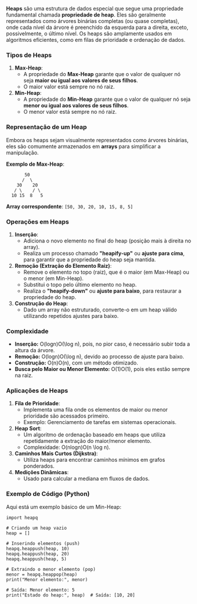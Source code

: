**Heaps** são uma estrutura de dados especial que segue uma propriedade fundamental chamada **propriedade de heap**. Eles são geralmente representados como árvores binárias completas (ou quase completas), onde cada nível da árvore é preenchido da esquerda para a direita, exceto, possivelmente, o último nível. Os heaps são amplamente usados em algoritmos eficientes, como em filas de prioridade e ordenação de dados.

### **Tipos de Heaps**

1. **Max-Heap**:
    - A propriedade do **Max-Heap** garante que o valor de qualquer nó seja **maior ou igual aos valores de seus filhos**.
    - O maior valor está sempre no nó raiz.
2. **Min-Heap**:
    - A propriedade do **Min-Heap** garante que o valor de qualquer nó seja **menor ou igual aos valores de seus filhos**.
    - O menor valor está sempre no nó raiz.

### **Representação de um Heap**

Embora os heaps sejam visualmente representados como árvores binárias, eles são comumente armazenados em **arrays** para simplificar a manipulação.

**Exemplo de Max-Heap**:

```
       50
      /  \
    30    20
   / \    / \
  10 15  8   5
```

**Array correspondente**: `[50, 30, 20, 10, 15, 8, 5]`

### **Operações em Heaps**

1. **Inserção**:
    - Adiciona o novo elemento no final do heap (posição mais à direita no array).
    - Realiza um processo chamado **"heapify-up"** ou **ajuste para cima**, para garantir que a propriedade do heap seja mantida.
2. **Remoção (Extração do Elemento Raiz)**:
    - Remove o elemento no topo (raiz), que é o maior (em Max-Heap) ou o menor (em Min-Heap).
    - Substitui o topo pelo último elemento no heap.
    - Realiza o **"heapify-down"** ou **ajuste para baixo**, para restaurar a propriedade do heap.
3. **Construção do Heap**:
    - Dado um array não estruturado, converte-o em um heap válido utilizando repetidos ajustes para baixo.

### **Complexidade**

- **Inserção:** O(log⁡n)O(\log n), pois, no pior caso, é necessário subir toda a altura da árvore.
- **Remoção:** O(log⁡n)O(\log n), devido ao processo de ajuste para baixo.
- **Construção:** O(n)O(n), com um método otimizado.
- **Busca pelo Maior ou Menor Elemento:** O(1)O(1), pois eles estão sempre na raiz.

### **Aplicações de Heaps**

1. **Fila de Prioridade**:
    - Implementa uma fila onde os elementos de maior ou menor prioridade são acessados primeiro.
    - Exemplo: Gerenciamento de tarefas em sistemas operacionais.
2. **Heap Sort**:
    - Um algoritmo de ordenação baseado em heaps que utiliza repetidamente a extração do maior/menor elemento.
    - Complexidade: O(nlog⁡n)O(n \log n).
3. **Caminhos Mais Curtos (Dijkstra)**:
    - Utiliza heaps para encontrar caminhos mínimos em grafos ponderados.
4. **Medições Dinâmicas**:
    - Usado para calcular a mediana em fluxos de dados.

### **Exemplo de Código (Python)**

Aqui está um exemplo básico de um Min-Heap:

```
import heapq

# Criando um heap vazio
heap = []

# Inserindo elementos (push)
heapq.heappush(heap, 10)
heapq.heappush(heap, 20)
heapq.heappush(heap, 5)

# Extraindo o menor elemento (pop)
menor = heapq.heappop(heap)
print("Menor elemento:", menor)

# Saída: Menor elemento: 5
print("Estado do heap:", heap)  # Saída: [10, 20]
```

